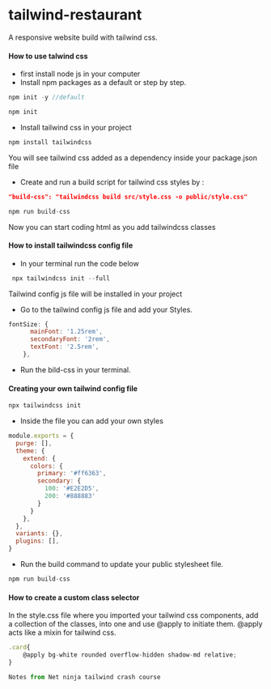 # tailwind-restaurant
A responsive website build with tailwind css.

#### How to use talwind css
+ first install node js in your computer 
+ Install npm packages as a default or step by step.
```js
npm init -y //default

npm init
```

+ Install tailwind css in your project 
```js
npm install tailwindcss
```
You will see tailwind css added as a dependency inside your package.json file

+ Create and run a build script for tailwind css styles by :
```json
"build-css": "tailwindcss build src/style.css -o public/style.css"
```
```js
npm run build-css
```
Now you can start coding html as you add tailwindcss classes

#### How to install tailwindcss config file
+ In your terminal run the code below
```js
 npx tailwindcss init --full
```
Tailwind config js file will be installed in your project

+ Go to the tailwind config js file and add your Styles.
```js
fontSize: {
      mainFont: '1.25rem',
      secondaryFont: '2rem',
      textFont: '2.5rem',
    },
```

+ Run the bild-css in your terminal.

#### Creating your own tailwind config file
```js
npx tailwindcss init
```
+ Inside the file you can add your own styles

```js
module.exports = {
  purge: [],
  theme: {
    extend: {
      colors: {
        primary: '#ff6363',
        secondary: {
          100: '#E2E2D5',
          200: '#888883'
        }
      }
    },
  },
  variants: {},
  plugins: [],
}
```
+ Run the build command to update your public stylesheet file.
```js
npm run build-css
```
#### How to create a custom class selector
In the style.css file where you imported your tailwind css components, add a  collection of the classes, into one  and use @apply to initiate them. @apply acts like a mixin for tailwind css.
```js
.card{
    @apply bg-white rounded overflow-hidden shadow-md relative;
}

Notes from Net ninja tailwind crash course